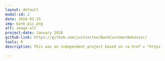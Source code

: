 ```yaml
---
layout: default
modal-id: 2
date: 2018-01-15
img: bank_pic.png
alt: image-alt
project-date: January 2018
github-link: https://github.com/justinctse/BankCustomerBehavior/
tools: R
description: This was an independent project based on <a href = "https://www.kaggle.com/c/santander-product-recommendation/data">data</a> provided by Santander bank. The dataset consisted of demographic and transactional behavior of customers over a 17-month period. I used this data to predict which products customers would buy in a certain timeframe and also to create a measure for customer satisfaction. <p>The models used were association rule learning, logistic regression, random forests, gradient tree boosting, and neural networks. The main challenge of this project was coming up with ways to deal with heavily imbalanced classes (<1%). Class rebalancing via over-sampling or under-sampling proved to be an efficent way to improve results.</p><h3>Key Takeaways</h3><br><ul><li><p>Demographic data is important when gauging customer satisfaction but it is not useful when predicting which products a customer will buy.</p></li><li><p>It is much easier to predict if a customer will drop an item than it is to predict when they will buy a new item.</p></li><li><p>When predicting customer satisfaction and identifying which customers would leave the bank, I was able to create 4 new features that gave strong indications for at risk customers.</p></li></ul>

---
```

